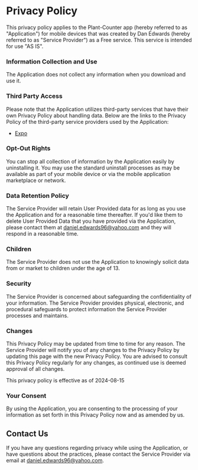 # Privacy Policy

This privacy policy applies to the Plant-Counter app (hereby referred to as "Application") for mobile devices that was created by Dan Edwards (hereby referred to as "Service Provider") as a Free service. This service is intended for use "AS IS".

### Information Collection and Use

The Application does not collect any information when you download and use it.

### Third Party Access

Please note that the Application utilizes third-party services that have their own Privacy Policy about handling data. Below are the links to the Privacy Policy of the third-party service providers used by the Application:

-  [Expo](https://expo.io/privacy)

### Opt-Out Rights

You can stop all collection of information by the Application easily by uninstalling it. You may use the standard uninstall processes as may be available as part of your mobile device or via the mobile application marketplace or network.

### Data Retention Policy

The Service Provider will retain User Provided data for as long as you use the Application and for a reasonable time thereafter. If you'd like them to delete User Provided Data that you have provided via the Application, please contact them at daniel.edwards96@yahoo.com and they will respond in a reasonable time.

### Children

The Service Provider does not use the Application to knowingly solicit data from or market to children under the age of 13.

### Security

The Service Provider is concerned about safeguarding the confidentiality of your information. The Service Provider provides physical, electronic, and procedural safeguards to protect information the Service Provider processes and maintains.

### Changes

This Privacy Policy may be updated from time to time for any reason. The Service Provider will notify you of any changes to the Privacy Policy by updating this page with the new Privacy Policy. You are advised to consult this Privacy Policy regularly for any changes, as continued use is deemed approval of all changes.

This privacy policy is effective as of 2024-08-15

### Your Consent

By using the Application, you are consenting to the processing of your information as set forth in this Privacy Policy now and as amended by us.

## Contact Us

If you have any questions regarding privacy while using the Application, or have questions about the practices, please contact the Service Provider via email at daniel.edwards96@yahoo.com.
